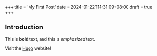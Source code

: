 +++
title = 'My First Post'
date = 2024-01-22T14:31:09+08:00
draft = true
+++
## Introduction

This is **bold** text, and this is *emphasized* text.

Visit the [Hugo](https://gohugo.io) website!
